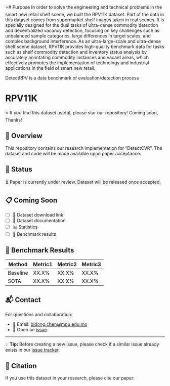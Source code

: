 ⭐# Purpose
In order to solve the engineering and technical problems in the smart new retail shelf scene, we built the RPV11K dataset. Part of the data in this dataset comes from supermarket shelf images taken in real scenes. It is specially designed for the dual tasks of ultra-dense commodity detection and decentralized vacancy detection, focusing on key challenges such as unbalanced sample categories, large differences in target scales, and complex background interference. As an ultra-large-scale and ultra-dense shelf scene dataset, RPV11K provides high-quality benchmark data for tasks such as shelf commodity detection and inventory status analysis by accurately annotating commodity instances and vacant areas, which effectively promotes the implementation of technology and industrial applications in the field of smart new retail.

DetectRPV is a  data benchmark of evaluation/detection process
# RPV11K 
⭐ If you find this dataset useful, please star our repository!
Coming soon, Thanks!
## 📖 Overview
This repository contains our research implementation for “DetectCVR”. The dataset and code will be made available upon paper acceptance.

## 🔄 Status
⏳ Paper is currently under review. Dataset will be released once accepted.

## 📋 Coming Soon
- [ ] 💾 Dataset download link
- [ ] 📝 Dataset documentation
- [ ] 📊 Statistics
- [ ] 📌 Benchmark results

## 🎯 Benchmark Results
| Method | Metric1 | Metric2 | Metric3 |
|--------|---------|---------|---------|
| Baseline| XX.X%   | XX.X%   | XX.X%   |
| SOTA    | XX.X%   | XX.X%   | XX.X%   |

## 📬 Contact
For questions and collaboration:
- 📮 Email: bidong.chen@mpu.edu.mo
- 🔧 Open an [issue](../../issues/new)
---
💡 **Tip:** Before creating a new issue, please check if a similar issue already exists in our [issue tracker](../../issues).

## 📝 Citation
If you use this dataset in your research, please cite our paper:
```bibtex

